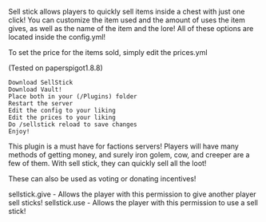 Sell stick allows players to quickly sell items inside a chest with just one click! You can customize the item used and the amount of uses the item gives, as well as the name of the item and the lore! All of these options are located inside the config.yml!

To set the price for the items sold, simply edit the prices.yml

(Tested on paperspigot1.8.8)


    Download SellStick
    Download Vault!
    Place both in your (/Plugins) folder
    Restart the server
    Edit the config to your liking
    Edit the prices to your liking
    Do /sellstick reload to save changes
    Enjoy!


This plugin is a must have for factions servers! Players will have many methods of getting money, and surely iron golem, cow, and creeper are a few of them. With sell stick, they can quickly sell all the loot!

These can also be used as voting or donating incentives!



sellstick.give - Allows the player with this permission to give another player sell sticks!
sellstick.use - Allows the player with this permission to use a sell stick!
